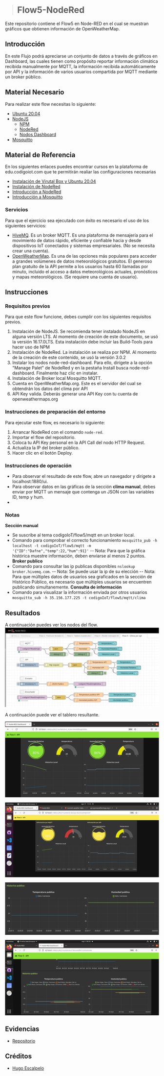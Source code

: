 > # Flow5-NodeRed
Este repositorio contiene el Flow5 en Node-RED en el cual se muestran gráficos que obtienen información de OpenWeatherMap.

## Introducción
En este Flujo podrá apreciarse un conjunto de datos a través de gráficos en Dashboard, las cuales tienen como propósito reportar información climática recibida manualmente por MQTT, la información recibida automáticamente por API y la información de varios usuarios compartida por MQTT mediante un broker público.

## Material Necesario
Para realizar este flow necesitas lo siguiente:

-   [Ubuntu 20.04](https://releases.ubuntu.com/20.04/)
-   [NodeJS](https://nodejs.org/es/)
    -   [NPM](https://www.npmjs.com/)
    -   [NodeRed](https://nodered.org/docs/getting-started/local)
    -   [Nodos Dashboard](https://flows.nodered.org/node/node-red-dashboard)
-   [Mosquitto](https://mosquitto.org/)
## Material de Referencia
En los siguientes enlaces puedes encontrar cursos en la plataforma de edu.codigoiot.com que te permitirán realiar las configuraciones necesarias

-   [Instalación de Virutal Box y Ubuntu 20.04](https://edu.codigoiot.com/course/view.php?id=812)
-   [Instalación de NodeRed](https://edu.codigoiot.com/course/view.php?id=817)
-   [Introducción a NodeRed](https://edu.codigoiot.com/course/view.php?id=278)
-   [Introducción a Mosquitto](https://edu.codigoiot.com/course/view.php?id=851)
### Servicios
Para que el ejercicio sea ejecutado con éxito es necesario el uso de los siguientes servicios:

-   [HiveMQ](http://www.mqtt-dashboard.com/). Es un broker MQTT. Es una plataforma de mensajería para el movimiento de datos rápido, eficiente y confiable hacia y desde dispositivos IoT conectados y sistemas empresariales. (No se necesita crear una cuenta).
-   [OpenWeatherMap](https://openweathermap.org/). Es una de las opciones más populares para acceder a grandes volúmenes de datos meteorológicos gratuitos. El generoso plan gratuito de la API permite a los usuarios hasta 60 llamadas por minuto, incluido el acceso a datos meteorológicos actuales, pronósticos y mapas meteorológicos. (Se requiere una cuenta de usuario).

## Instrucciones

### Requisitos previos
Para que este flow funcione, debes cumplir con los siguientes requisitos previos.

1.  Instalación de NodeJS. Se recomienda tener instalado NodeJS en alguna versión LTS. Al momento de creación de este documento, se usó la versión 16.17.0LTS. Esta instalación debe incluir las Build-Tools para hacer uso de NPM
2.  Instalación de NodeRed. La instalación se realiza por NPM. Al momento de la creación de este contenido, se usó la versión 3.0.2
3.  Instalar los nodos node-red-dashboard. Para ello, dirígete a la opción "Manage Palet" de NodeRed y en la pestaña Install busca node-red-dashboard. Finalmente haz clic en instalar.
4.  Instalación de Broker local Mosquitto MQTT.
5.  Cuenta en OpenWeatherMap.org. Este es el servidor del cual se obtendrán los datos del clima por API
6.  API Key valida. Deberás generar una API Key con tu cuenta de openweathermaps.org


### Instrucciones de preparación del entorno

Para ejecutar este flow, es necesario lo siguiente:

1.  Arrancar NodeRed con el comando  `node-red`.
2.  Importar el flow del repositorio.
3.  Coloca tu API Key personal en la API Call del nodo HTTP Request.
4.  Actualiza la IP del broker público.
5.  Hacer clic en el botón Deploy.


### Instrucciones de operación

-   Para observar el resultado de este flow, abre un navegador y dirígete a localhost:1880/ui.
-   Para observar datos en las gráficas de la  sección **clima manual**, debes enviar por MQTT un mensaje que contenga un JSON con las variables ID, temp y hum.
- 
### Notas
**Sección manual**
-   Se suscribe al tema codigoIoT/flow5/mqtt en un broker local.
-   Comando para comprobar el correcto funcionamiento `mosquitto_pub -h localhost -t codigoIoT/flow5/mqtt -m '{"ID":"Dafne","temp":22,"hum":91}'`
-- Nota: Para que la gráfica histórica muestre información, deben enviarse al menos 2 puntos.
**Broker publico**
-   Comando para consultar las ip publicas disponibles  `nslookup broker.hivemq.com`.
-- Nota: Se puede usar la ip de su elección
-- Nota: Para que múltiples datos de usuarios sea graficados en la sección de Histórico Público, es necesario que múltiples usuarios se encuentren publicando simultanemente.
**Consulta de información**
- Comando para visualizar la información enviada por otros usuarios `mosquitto_sub -h 35.156.177.225 -t codigoIoT/flow5/mqtt/clima`

## Resultados

A continuación puedes ver los nodos del flow.
![enter image description here](https://github.com/DafneJimenezR/Flow5-NodeRed/blob/main/Flow5.png)

A continuación puede ver el tablero resultante.

![enter image description here](https://github.com/DafneJimenezR/Flow5-NodeRed/blob/main/Mqtt_api.png)

![enter image description here](https://github.com/DafneJimenezR/Flow5-NodeRed/blob/main/dashboard1.png)

![enter image description here](https://github.com/DafneJimenezR/Flow5-NodeRed/blob/main/HistoricoPublico.png)

![Gráfica que muestra el envio de datos simultaneo](https://github.com/DafneJimenezR/Flow5-NodeRed/blob/main/DatosUsuarios.png)

## Evidencias

-   [Repositorio](https://github.com/DafneJimenezR/Flow5-NodeRed)


## Créditos
- [Hugo Escalpelo](https://github.com/hugoescalpelo/)

